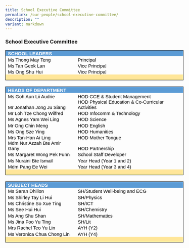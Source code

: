 ```yaml
---
title: School Executive Committee
permalink: /our-people/school-executive-committee/
description: ""
variant: markdown
---
```

### School Executive Committee

<table style="border: none;width:422.75pt;border-collapse:collapse;">
    <tbody>
        <tr>
            <td style="width: 422.75pt;border-top: 1pt solid windowtext;border-right: 1pt solid windowtext;border-left: 1pt solid windowtext;border-image: initial;border-bottom: none;background: rgb(91, 155, 213);padding: 0in 5.4pt;height: 14.5pt;vertical-align: bottom;" colspan="2">
                <p style="margin-top:0in;margin-right:0in;margin-bottom:0in;margin-left:0in;line-height:normal;font-size:15px;font-family:&quot;Calibri&quot;,sans-serif;"><strong><span style="color:white;">SCHOOL LEADERS</span></strong></p>
            </td>
        </tr>
        <tr>
            <td style="width: 152.75pt;border-top: none;border-right: none;border-bottom: none;border-image: initial;border-left: 1pt solid windowtext;padding: 0in 5.4pt;height: 14.5pt;vertical-align: bottom;">
                <p style="margin-top:0in;margin-right:0in;margin-bottom:0in;margin-left:0in;line-height:normal;font-size:15px;font-family:&quot;Calibri&quot;,sans-serif;"><span style="color:black;">Ms Thong May Teng &nbsp;</span></p>
            </td>
            <td style="width: 3.75in;border-top: none;border-bottom: none;border-left: none;border-image: initial;border-right: 1pt solid windowtext;padding: 0in 5.4pt;height: 14.5pt;vertical-align: bottom;">
                <p style="margin-top:0in;margin-right:0in;margin-bottom:0in;margin-left:0in;line-height:normal;font-size:15px;font-family:&quot;Calibri&quot;,sans-serif;"><span style="color:black;">Principal</span></p>
            </td>
        </tr>
        <tr>
            <td style="width: 152.75pt;border-top: none;border-right: none;border-bottom: none;border-image: initial;border-left: 1pt solid windowtext;padding: 0in 5.4pt;height: 14.5pt;vertical-align: bottom;">
                <p style="margin-top:0in;margin-right:0in;margin-bottom:0in;margin-left:0in;line-height:normal;font-size:15px;font-family:&quot;Calibri&quot;,sans-serif;"><span style="color:black;">Ms Tan Geok Lan&nbsp;</span></p>
            </td>
            <td style="width: 3.75in;border-top: none;border-bottom: none;border-left: none;border-image: initial;border-right: 1pt solid windowtext;padding: 0in 5.4pt;height: 14.5pt;vertical-align: bottom;">
                <p style="margin-top:0in;margin-right:0in;margin-bottom:0in;margin-left:0in;line-height:normal;font-size:15px;font-family:&quot;Calibri&quot;,sans-serif;"><span style="color:black;">Vice Principal</span></p>
            </td>
        </tr>
        <tr>
            <td style="width: 152.75pt;border-top: none;border-right: none;border-bottom: none;border-image: initial;border-left: 1pt solid windowtext;padding: 0in 5.4pt;height: 14.5pt;vertical-align: bottom;">
                <p style="margin-top:0in;margin-right:0in;margin-bottom:0in;margin-left:0in;line-height:normal;font-size:15px;font-family:&quot;Calibri&quot;,sans-serif;"><span style="color:black;">Ms Ong Shu Hui</span></p>
            </td>
            <td style="width: 3.75in;border-top: none;border-bottom: none;border-left: none;border-image: initial;border-right: 1pt solid windowtext;padding: 0in 5.4pt;height: 14.5pt;vertical-align: bottom;">
                <p style="margin-top:0in;margin-right:0in;margin-bottom:0in;margin-left:0in;line-height:normal;font-size:15px;font-family:&quot;Calibri&quot;,sans-serif;"><span style="color:black;">Vice Principal</span></p>
            </td>
        </tr>
        <tr>
            <td style="width: 152.75pt;border-top: none;border-left: 1pt solid windowtext;border-bottom: 1pt solid windowtext;border-right: none;background: rgb(255, 230, 153);padding: 0in 5.4pt;height: 7pt;vertical-align: bottom;">
                <p style="margin-top:0in;margin-right:0in;margin-bottom:0in;margin-left:0in;line-height:normal;font-size:15px;font-family:&quot;Calibri&quot;,sans-serif;"><span style="color:black;">&nbsp;</span></p>
            </td>
            <td style="width: 3.75in;border-top: none;border-left: none;border-bottom: 1pt solid windowtext;border-right: 1pt solid windowtext;background: rgb(255, 230, 153);padding: 0in 5.4pt;height: 7pt;vertical-align: bottom;">
                <p style="margin-top:0in;margin-right:0in;margin-bottom:0in;margin-left:0in;line-height:normal;font-size:15px;font-family:&quot;Calibri&quot;,sans-serif;"><span style="color:black;">&nbsp;</span></p>
            </td>
        </tr>
        <tr>
            <td style="width: 172.75pt;border-top: none;border-right: none;border-left: none;border-image: initial;border-bottom: 1pt solid windowtext;padding: 0in 5.4pt;height: 7pt;vertical-align: bottom;"><br></td>
            <td style="width: 3.75in;border-top: none;border-right: none;border-left: none;border-image: initial;border-bottom: 1pt solid windowtext;padding: 0in 5.4pt;height: 7pt;vertical-align: bottom;"><br></td>
        </tr>
        <tr>
            <td style="width: 422.75pt;border-top: none;border-left: 1pt solid windowtext;border-bottom: none;border-right: 1pt solid windowtext;background: rgb(91, 155, 213);padding: 0in 5.4pt;height: 14.5pt;vertical-align: bottom;" colspan="2">
                <p style="margin-top:0in;margin-right:0in;margin-bottom:0in;margin-left:0in;line-height:normal;font-size:15px;font-family:&quot;Calibri&quot;,sans-serif;"><strong><span style="color:white;">HEADS OF DEPARTMENT</span></strong></p>
            </td>
        </tr>
        <tr>
            <td style="width: 152.75pt;border-top: none;border-right: none;border-bottom: none;border-image: initial;border-left: 1pt solid windowtext;padding: 0in 5.4pt;height: 14.5pt;vertical-align: bottom;">
                <p style="margin-top:0in;margin-right:0in;margin-bottom:0in;margin-left:0in;line-height:normal;font-size:15px;font-family:&quot;Calibri&quot;,sans-serif;"><span style="color:black;">Ms Goh Aun Lii Audrie&nbsp;</span></p>
            </td>
            <td style="width: 3.75in;border-top: none;border-bottom: none;border-left: none;border-image: initial;border-right: 1pt solid windowtext;padding: 0in 5.4pt;height: 14.5pt;vertical-align: bottom;">
                <p style="margin-top:0in;margin-right:0in;margin-bottom:0in;margin-left:0in;line-height:normal;font-size:15px;font-family:&quot;Calibri&quot;,sans-serif;"><span style="color:black;">HOD CCE &amp; Student Management</span></p>
            </td>
        </tr>
        <tr>
            <td style="width: 152.75pt;border-top: none;border-right: none;border-bottom: none;border-image: initial;border-left: 1pt solid windowtext;padding: 0in 5.4pt;height: 14.5pt;vertical-align: bottom;">
                <p style="margin-top:0in;margin-right:0in;margin-bottom:0in;margin-left:0in;line-height:normal;font-size:15px;font-family:&quot;Calibri&quot;,sans-serif;"><span style="color:black;">Mr Jonathan Jong Ju Siang&nbsp;</span></p>
            </td>
            <td style="width: 3.75in;border-top: none;border-bottom: none;border-left: none;border-image: initial;border-right: 1pt solid windowtext;padding: 0in 5.4pt;height: 14.5pt;vertical-align: bottom;">
                <p style="margin-top:0in;margin-right:0in;margin-bottom:0in;margin-left:0in;line-height:normal;font-size:15px;font-family:&quot;Calibri&quot;,sans-serif;"><span style="color:black;">HOD Physical Education &amp; Co-Curricular Activities</span></p>
            </td>
        </tr>
        <tr>
            <td style="width: 152.75pt;border-top: none;border-right: none;border-bottom: none;border-image: initial;border-left: 1pt solid windowtext;padding: 0in 5.4pt;height: 14.5pt;vertical-align: bottom;">
                <p style="margin-top:0in;margin-right:0in;margin-bottom:0in;margin-left:0in;line-height:normal;font-size:15px;font-family:&quot;Calibri&quot;,sans-serif;"><span style="color:black;">Mr Loh Tze Chong Wilfred&nbsp;</span></p>
            </td>
            <td style="width: 3.75in;border-top: none;border-bottom: none;border-left: none;border-image: initial;border-right: 1pt solid windowtext;padding: 0in 5.4pt;height: 14.5pt;vertical-align: bottom;">
                <p style="margin-top:0in;margin-right:0in;margin-bottom:0in;margin-left:0in;line-height:normal;font-size:15px;font-family:&quot;Calibri&quot;,sans-serif;"><span style="color:black;">HOD Infocomm &amp; Technology</span></p>
            </td>
        </tr>
        <tr>
            <td style="width: 152.75pt;border-top: none;border-right: none;border-bottom: none;border-image: initial;border-left: 1pt solid windowtext;padding: 0in 5.4pt;height: 14.5pt;vertical-align: bottom;">
                <p style="margin-top:0in;margin-right:0in;margin-bottom:0in;margin-left:0in;line-height:normal;font-size:15px;font-family:&quot;Calibri&quot;,sans-serif;"><span style="color:black;">Ms Agnes Yam Wei Ling</span></p>
            </td>
            <td style="width: 3.75in;border-top: none;border-bottom: none;border-left: none;border-image: initial;border-right: 1pt solid windowtext;padding: 0in 5.4pt;height: 14.5pt;vertical-align: bottom;">
                <p style="margin-top:0in;margin-right:0in;margin-bottom:0in;margin-left:0in;line-height:normal;font-size:15px;font-family:&quot;Calibri&quot;,sans-serif;"><span style="color:black;">HOD Science</span></p>
            </td>
        </tr>
        <tr>
            <td style="width: 152.75pt;border-top: none;border-right: none;border-bottom: none;border-image: initial;border-left: 1pt solid windowtext;padding: 0in 5.4pt;height: 14.5pt;vertical-align: bottom;">
                <p style="margin-top:0in;margin-right:0in;margin-bottom:0in;margin-left:0in;line-height:normal;font-size:15px;font-family:&quot;Calibri&quot;,sans-serif;"><span style="color:black;">Mr Ong Chin Meng&nbsp;</span></p>
            </td>
            <td style="width: 3.75in;border-top: none;border-bottom: none;border-left: none;border-image: initial;border-right: 1pt solid windowtext;padding: 0in 5.4pt;height: 14.5pt;vertical-align: bottom;">
                <p style="margin-top:0in;margin-right:0in;margin-bottom:0in;margin-left:0in;line-height:normal;font-size:15px;font-family:&quot;Calibri&quot;,sans-serif;"><span style="color:black;">HOD English</span></p>
            </td>
        </tr>
        <tr>
            <td style="width: 152.75pt;border-top: none;border-right: none;border-bottom: none;border-image: initial;border-left: 1pt solid windowtext;padding: 0in 5.4pt;height: 14.5pt;vertical-align: bottom;">
                <p style="margin-top:0in;margin-right:0in;margin-bottom:0in;margin-left:0in;line-height:normal;font-size:15px;font-family:&quot;Calibri&quot;,sans-serif;"><span style="color:black;">Ms Ong Sze Ying</span></p>
            </td>
            <td style="width: 3.75in;border-top: none;border-bottom: none;border-left: none;border-image: initial;border-right: 1pt solid windowtext;padding: 0in 5.4pt;height: 14.5pt;vertical-align: bottom;">
                <p style="margin-top:0in;margin-right:0in;margin-bottom:0in;margin-left:0in;line-height:normal;font-size:15px;font-family:&quot;Calibri&quot;,sans-serif;"><span style="color:black;">HOD Humanities</span></p>
            </td>
        </tr>
        <tr>
            <td style="width: 152.75pt;border-top: none;border-right: none;border-bottom: none;border-image: initial;border-left: 1pt solid windowtext;padding: 0in 5.4pt;height: 14.5pt;vertical-align: bottom;">
                <p style="margin-top:0in;margin-right:0in;margin-bottom:0in;margin-left:0in;line-height:normal;font-size:15px;font-family:&quot;Calibri&quot;,sans-serif;"><span style="color:black;">Mrs Tan-Han Ai Ling</span></p>
            </td>
            <td style="width: 3.75in;border-top: none;border-bottom: none;border-left: none;border-image: initial;border-right: 1pt solid windowtext;padding: 0in 5.4pt;height: 14.5pt;vertical-align: bottom;">
                <p style="margin-top:0in;margin-right:0in;margin-bottom:0in;margin-left:0in;line-height:normal;font-size:15px;font-family:&quot;Calibri&quot;,sans-serif;"><span style="color:black;">HOD Mother Tongue</span></p>
            </td>
        </tr>
			   <tr>
            <td style="width: 152.75pt;border-top: none;border-right: none;border-bottom: none;border-image: initial;border-left: 1pt solid windowtext;padding: 0in 5.4pt;height: 14.5pt;vertical-align: bottom;">
                <p style="margin-top:0in;margin-right:0in;margin-bottom:0in;margin-left:0in;line-height:normal;font-size:15px;font-family:&quot;Calibri&quot;,sans-serif;"><span style="color:black;">Mdm Nur Azzah Bte Amir Gany &nbsp;</span></p>
            </td>
            <td style="width: 3.75in;border-top: none;border-bottom: none;border-left: none;border-image: initial;border-right: 1pt solid windowtext;padding: 0in 5.4pt;height: 14.5pt;vertical-align: bottom;">
                <p style="margin-top:0in;margin-right:0in;margin-bottom:0in;margin-left:0in;line-height:normal;font-size:15px;font-family:&quot;Calibri&quot;,sans-serif;"><span style="color:black;">HOD Partnership</span></p>
            </td>
        </tr>
        <tr>
            <td style="width: 152.75pt;border-top: none;border-right: none;border-bottom: none;border-image: initial;border-left: 1pt solid windowtext;padding: 0in 5.4pt;height: 14.5pt;vertical-align: bottom;">
                <p style="margin-top:0in;margin-right:0in;margin-bottom:0in;margin-left:0in;line-height:normal;font-size:15px;font-family:&quot;Calibri&quot;,sans-serif;"><span style="color:black;">Ms Margaret Wong Pek Funn</span></p>
            </td>
            <td style="width: 3.75in;border-top: none;border-bottom: none;border-left: none;border-image: initial;border-right: 1pt solid windowtext;padding: 0in 5.4pt;height: 14.5pt;vertical-align: bottom;">
                <p style="margin-top:0in;margin-right:0in;margin-bottom:0in;margin-left:0in;line-height:normal;font-size:15px;font-family:&quot;Calibri&quot;,sans-serif;"><span style="color:black;">School Staff Developer</span></p>
            </td>
        </tr>
        <tr>
            <td style="width: 152.75pt;border-top: none;border-right: none;border-bottom: none;border-image: initial;border-left: 1pt solid windowtext;padding: 0in 5.4pt;height: 14.5pt;vertical-align: bottom;">
                <p style="margin-top:0in;margin-right:0in;margin-bottom:0in;margin-left:0in;line-height:normal;font-size:15px;font-family:&quot;Calibri&quot;,sans-serif;"><span style="color:black;">Ms Nuraini Bte Ismail&nbsp;</span></p>
            </td>
            <td style="width: 3.75in;border-top: none;border-bottom: none;border-left: none;border-image: initial;border-right: 1pt solid windowtext;padding: 0in 5.4pt;height: 14.5pt;vertical-align: bottom;">
                <p style="margin-top:0in;margin-right:0in;margin-bottom:0in;margin-left:0in;line-height:normal;font-size:15px;font-family:&quot;Calibri&quot;,sans-serif;"><span style="color:black;">Year Head (Year 1 and 2)</span></p>
            </td>
        </tr>
						  <tr>
            <td style="width: 152.75pt;border-top: none;border-right: none;border-bottom: none;border-image: initial;border-left: 1pt solid windowtext;padding: 0in 5.4pt;height: 14.5pt;vertical-align: bottom;">
                <p style="margin-top:0in;margin-right:0in;margin-bottom:0in;margin-left:0in;line-height:normal;font-size:15px;font-family:&quot;Calibri&quot;,sans-serif;"><span style="color:black;">Mdm Pang Ee Wei</span></p>
            </td>
            <td style="width: 3.75in;border-top: none;border-bottom: none;border-left: none;border-image: initial;border-right: 1pt solid windowtext;padding: 0in 5.4pt;height: 14.5pt;vertical-align: bottom;">
                <p style="margin-top:0in;margin-right:0in;margin-bottom:0in;margin-left:0in;line-height:normal;font-size:15px;font-family:&quot;Calibri&quot;,sans-serif;"><span style="color:black;">Year Head (Year 3 and 4)</span></p>
            </td>
        </tr>
        <tr>
            <td style="width: 152.75pt;border-top: none;border-left: 1pt solid windowtext;border-bottom: 1pt solid windowtext;border-right: none;background: rgb(255, 230, 153);padding: 0in 5.4pt;height: 7pt;vertical-align: bottom;">
                <p style="margin-top:0in;margin-right:0in;margin-bottom:0in;margin-left:0in;line-height:normal;font-size:15px;font-family:&quot;Calibri&quot;,sans-serif;"><span style="color:black;">&nbsp;</span></p>
            </td>
            <td style="width: 3.75in;border-top: none;border-left: none;border-bottom: 1pt solid windowtext;border-right: 1pt solid windowtext;background: rgb(255, 230, 153);padding: 0in 5.4pt;height: 7pt;vertical-align: bottom;">
                <p style="margin-top:0in;margin-right:0in;margin-bottom:0in;margin-left:0in;line-height:normal;font-size:15px;font-family:&quot;Calibri&quot;,sans-serif;"><span style="color:black;">&nbsp;</span></p>
            </td>
        </tr>
        <tr>
            <td style="width: 152.75pt;border-top: none;border-right: none;border-left: none;border-image: initial;border-bottom: 1pt solid windowtext;padding: 0in 5.4pt;height: 7pt;vertical-align: bottom;"><br></td>
            <td style="width: 3.75in;border-top: none;border-right: none;border-left: none;border-image: initial;border-bottom: 1pt solid windowtext;padding: 0in 5.4pt;height: 7pt;vertical-align: bottom;"><br></td>
        </tr>
        <tr>
            <td style="width: 422.75pt;border-top: none;border-left: 1pt solid windowtext;border-bottom: none;border-right: 1pt solid windowtext;background: rgb(91, 155, 213);padding: 0in 5.4pt;height: 14.5pt;vertical-align: bottom;" colspan="2">
                <p style="margin-top:0in;margin-right:0in;margin-bottom:0in;margin-left:0in;line-height:normal;font-size:15px;font-family:&quot;Calibri&quot;,sans-serif;"><strong><span style="color:white;">SUBJECT HEADS</span></strong></p>
            </td>
        </tr>
        <tr>
            <td style="width: 152.75pt;border-top: none;border-right: none;border-bottom: none;border-image: initial;border-left: 1pt solid windowtext;padding: 0in 5.4pt;height: 14.5pt;vertical-align: bottom;">
                <p style="margin-top:0in;margin-right:0in;margin-bottom:0in;margin-left:0in;line-height:normal;font-size:15px;font-family:&quot;Calibri&quot;,sans-serif;"><span style="color:black;">Ms Saran Dhillon</span></p>
            </td>
            <td style="width: 3.75in;border-top: none;border-bottom: none;border-left: none;border-image: initial;border-right: 1pt solid windowtext;padding: 0in 5.4pt;height: 14.5pt;vertical-align: bottom;">
                <p style="margin-top:0in;margin-right:0in;margin-bottom:0in;margin-left:0in;line-height:normal;font-size:15px;font-family:&quot;Calibri&quot;,sans-serif;"><span style="color:black;">SH/Student Well-being and ECG</span></p>
            </td>
        </tr>
        <tr>
            <td style="width: 152.75pt;border-top: none;border-right: none;border-bottom: none;border-image: initial;border-left: 1pt solid windowtext;padding: 0in 5.4pt;height: 14.5pt;vertical-align: bottom;">
                <p style="margin-top:0in;margin-right:0in;margin-bottom:0in;margin-left:0in;line-height:normal;font-size:15px;font-family:&quot;Calibri&quot;,sans-serif;"><span style="color:black;">Ms Shirley Tay Li Hui</span></p>
            </td>
            <td style="width: 3.75in;border-top: none;border-bottom: none;border-left: none;border-image: initial;border-right: 1pt solid windowtext;padding: 0in 5.4pt;height: 14.5pt;vertical-align: bottom;">
                <p style="margin-top:0in;margin-right:0in;margin-bottom:0in;margin-left:0in;line-height:normal;font-size:15px;font-family:&quot;Calibri&quot;,sans-serif;"><span style="color:black;">SH/Physics</span></p>
            </td>
        </tr>
        <tr>
            <td style="width: 152.75pt;border-top: none;border-right: none;border-bottom: none;border-image: initial;border-left: 1pt solid windowtext;padding: 0in 5.4pt;height: 14.5pt;vertical-align: bottom;">
                <p style="margin-top:0in;margin-right:0in;margin-bottom:0in;margin-left:0in;line-height:normal;font-size:15px;font-family:&quot;Calibri&quot;,sans-serif;"><span style="color:black;">Ms Christine So Xue Ting</span></p>
            </td>
            <td style="width: 3.75in;border-top: none;border-bottom: none;border-left: none;border-image: initial;border-right: 1pt solid windowtext;padding: 0in 5.4pt;height: 14.5pt;vertical-align: bottom;">
                <p style="margin-top:0in;margin-right:0in;margin-bottom:0in;margin-left:0in;line-height:normal;font-size:15px;font-family:&quot;Calibri&quot;,sans-serif;"><span style="color:black;">SH/ICT</span></p>
            </td>
        </tr>
        <tr>
            <td style="width: 152.75pt;border-top: none;border-right: none;border-bottom: none;border-image: initial;border-left: 1pt solid windowtext;padding: 0in 5.4pt;height: 14.5pt;vertical-align: bottom;">
                <p style="margin-top:0in;margin-right:0in;margin-bottom:0in;margin-left:0in;line-height:normal;font-size:15px;font-family:&quot;Calibri&quot;,sans-serif;"><span style="color:black;">Ms See Hui Hui</span></p>
            </td>
            <td style="width: 3.75in;border-top: none;border-bottom: none;border-left: none;border-image: initial;border-right: 1pt solid windowtext;padding: 0in 5.4pt;height: 14.5pt;vertical-align: bottom;">
                <p style="margin-top:0in;margin-right:0in;margin-bottom:0in;margin-left:0in;line-height:normal;font-size:15px;font-family:&quot;Calibri&quot;,sans-serif;"><span style="color:black;">SH/Chemistry</span></p>
            </td>
        </tr>
			<tr>
            <td style="width: 152.75pt;border-top: none;border-right: none;border-bottom: none;border-image: initial;border-left: 1pt solid windowtext;padding: 0in 5.4pt;height: 14.5pt;vertical-align: bottom;">
                <p style="margin-top:0in;margin-right:0in;margin-bottom:0in;margin-left:0in;line-height:normal;font-size:15px;font-family:&quot;Calibri&quot;,sans-serif;"><span style="color:black;">Ms Ang Shu Shan</span></p>
            </td>
            <td style="width: 3.75in;border-top: none;border-bottom: none;border-left: none;border-image: initial;border-right: 1pt solid windowtext;padding: 0in 5.4pt;height: 14.5pt;vertical-align: bottom;">
                <p style="margin-top:0in;margin-right:0in;margin-bottom:0in;margin-left:0in;line-height:normal;font-size:15px;font-family:&quot;Calibri&quot;,sans-serif;"><span style="color:black;">SH/Mathematics</span></p>
            </td>
        </tr>
				<tr>
            <td style="width: 152.75pt;border-top: none;border-right: none;border-bottom: none;border-image: initial;border-left: 1pt solid windowtext;padding: 0in 5.4pt;height: 14.5pt;vertical-align: bottom;">
                <p style="margin-top:0in;margin-right:0in;margin-bottom:0in;margin-left:0in;line-height:normal;font-size:15px;font-family:&quot;Calibri&quot;,sans-serif;"><span style="color:black;">Ms Jina Foo Yu Ting</span></p>
            </td>
            <td style="width: 3.75in;border-top: none;border-bottom: none;border-left: none;border-image: initial;border-right: 1pt solid windowtext;padding: 0in 5.4pt;height: 14.5pt;vertical-align: bottom;">
                <p style="margin-top:0in;margin-right:0in;margin-bottom:0in;margin-left:0in;line-height:normal;font-size:15px;font-family:&quot;Calibri&quot;,sans-serif;"><span style="color:black;">SH/Lit</span></p>
            </td>
        </tr>
        <tr>
            <td style="width: 152.75pt;border-top: none;border-right: none;border-bottom: none;border-image: initial;border-left: 1pt solid windowtext;padding: 0in 5.4pt;height: 14.5pt;vertical-align: bottom;">
                <p style="margin-top:0in;margin-right:0in;margin-bottom:0in;margin-left:0in;line-height:normal;font-size:15px;font-family:&quot;Calibri&quot;,sans-serif;"><span style="color:black;">Mrs Rachel Teo Yu Lin</span></p>
            </td>
            <td style="width: 3.75in;border-top: none;border-bottom: none;border-left: none;border-image: initial;border-right: 1pt solid windowtext;padding: 0in 5.4pt;height: 14.5pt;vertical-align: bottom;">
                <p style="margin-top:0in;margin-right:0in;margin-bottom:0in;margin-left:0in;line-height:normal;font-size:15px;font-family:&quot;Calibri&quot;,sans-serif;"><span style="color:black;">AYH (Y2)</span></p>
            </td>
        </tr>
        <tr>
            <td style="width: 152.75pt;border-top: none;border-right: none;border-bottom: none;border-image: initial;border-left: 1pt solid windowtext;padding: 0in 5.4pt;height: 14.5pt;vertical-align: bottom;">
                <p style="margin-top:0in;margin-right:0in;margin-bottom:0in;margin-left:0in;line-height:normal;font-size:15px;font-family:&quot;Calibri&quot;,sans-serif;"><span style="color:black;">Ms Veronica Chua Chong Lin</span></p>
            </td>
            <td style="width: 3.75in;border-top: none;border-bottom: none;border-left: none;border-image: initial;border-right: 1pt solid windowtext;padding: 0in 5.4pt;height: 14.5pt;vertical-align: bottom;">
                <p style="margin-top:0in;margin-right:0in;margin-bottom:0in;margin-left:0in;line-height:normal;font-size:15px;font-family:&quot;Calibri&quot;,sans-serif;"><span style="color:black;">AYH (Y4)</span></p>
            </td>
        </tr>
        <tr>
            <td style="width: 152.75pt;border-top: none;border-left: 1pt solid windowtext;border-bottom: 1pt solid windowtext;border-right: none;background: rgb(255, 230, 153);padding: 0in 5.4pt;height: 7pt;vertical-align: bottom;">
                <p style="margin-top:0in;margin-right:0in;margin-bottom:0in;margin-left:0in;line-height:normal;font-size:15px;font-family:&quot;Calibri&quot;,sans-serif;"><span style="color:black;">&nbsp;</span></p>
            </td>
            <td style="width: 3.75in;border-top: none;border-left: none;border-bottom: 1pt solid windowtext;border-right: 1pt solid windowtext;background: rgb(255, 230, 153);padding: 0in 5.4pt;height: 7pt;vertical-align: bottom;">
                <p style="margin-top:0in;margin-right:0in;margin-bottom:0in;margin-left:0in;line-height:normal;font-size:15px;font-family:&quot;Calibri&quot;,sans-serif;"><span style="color:black;">&nbsp;</span></p>
            </td>
        </tr>
    </tbody>
</table>